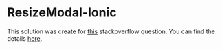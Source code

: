 # ResizeModal-Ionic

This solution was create for [this](http://stackoverflow.com/questions/43606619/ionic-2-modal-make-50-of-the-width) stackoverflow question.
You can find the details [here](http://stackoverflow.com/questions/43606619/ionic-2-modal-make-50-of-the-width/43609883#43609883).
